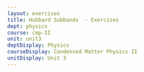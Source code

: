 ```yaml
---
layout: exercises
title: Hubbard Subbands  - Exercises
dept: physics
course: cmp-II
unit: unit3
deptDisplay: Physics
courseDisplay: Condensed Matter Physics II
unitDisplay: Unit 3
---
```

